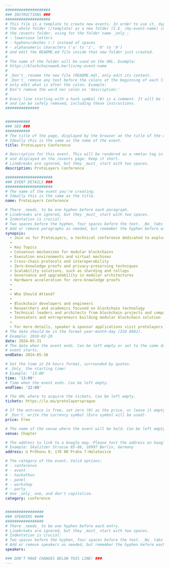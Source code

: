 ```yaml
---
####################
### INSTRUCTIONS ###
####################
# This file is a template to create new events. In order to use it, duplicate
# the whole folder (/template) as a new folder (I.E. /my-event-name) inside of
# the /events folder, using for the folder name _only_:
# - lowercase letters
# - hyphens/dashes (-) instead of spaces
# - alphanumeric characters ('a' to 'z', '0' to '9')
# and edit the README.md file inside that new folder just created.
#
# The name of the folder will be used on the URL. Example:
# https://blockchainweek.berlin/my-event-name
#
# _Don't_ rename the new file (README.md), only edit its content.
# _Don't_ remove any text before the colons at the beginning of each line,
# only edit what is after the colon. Example:
# Don't remove the word nor colon on 'description:'
#
# Every line starting with a hash symbol (#) is a comment. It will be ignored
# and can be safely removed, including these instructions.
###############


###########
### SEO ###
###########
# The title of the page, displayed by the browser on the title of the window.
# Ideally this is the same as the name of the event.
title: ProtoLayers Conference

# Description for this event. This will be rendered as a <meta> tag in the HTML,
# and displayed on the /events page. Keep it short.
# Linebreaks are ignored, but they _must_ start with two spaces.
description: ProtoLayers Conference 

#####################
### EVENT DETAILS ###
#####################
# The name of the event you're creating.
# Ideally this is the same as the title.
name: ProtoLayers Conference

# There _needs_ to be one hyphen before each paragraph.
# Linebreaks are ignored, but they _must_ start with two spaces.
# Indentation is crucial:
# Two spaces before the hyphen, four spaces before the text. _No_ tabs allowed.
# Add or remove paragraphs as needed, but remember the hyphen before each entry.
synopsis:
  - Join us for ProtoLayers, a technical conference dedicated to exploring the edges of modular blockchain technology. This one-day event, held on May 30, 2024, as a side event to ETHPrague, brings together developers, researchers, and innovators from across the blockchain ecosystem to collaborate, learn, and drive the future for all of us.
  -
  - Key Topics
  - ​Consensus mechanisms for modular blockchains
  - Execution environments and virtual machines
  - Cross-chain protocols and interoperability
  - Zero-knowledge proofs and privacy-preserving techniques
  - Scalability solutions, such as sharding and rollups
  - Governance and upgradability in modular architectures
  - Hardware acceleration for zero-knowledge proofs​
  -
  -
  - Who Should Attend?​
  - 
  - Blockchain developers and engineers
  - Researchers and academics focused on blockchain technology
  - Technical leaders and architects from blockchain projects and companies
  - Innovators and entrepreneurs building modular blockchain solution
  -
  - For more details, speaker & sponsor applications visit protolayers.dev
# The date should be in the format year-month-day (ISO 8601).
# Example: 2018-02-28
date: 2024-05-31
# The date when the event ends. Can be left empty or set to the same day the
# event starts.
endDate: 2024-05-30

# Set the time in 24 hours format, surrounded by quotes.
# _Only_ the starting time!
# Example: '13:00'
time: '13:00'
# Time when the event ends. Can be left empty.
endTime: '22:00'

# The URL where to acquire the tickets. Can be left empty.
tickets: https://lu.ma/protolayersprague

# If the entrance is free, set zero (0) as the price, or leave it empty.
# _Don't_ write the currency symbol (Euro symbol will be used).
price: Free

# The name of the venue where the event will be held. Can be left empty.
venue: Chapter

# The address to link to a Google map. Please test the address on Google Maps.
# Example: Skalitzer Strasse 85-86, 10997 Berlin, Germany
address: U Průhonu 0, 170 00 Praha 7-Holešovice

# The category of the event. Valid options:
# - conference
# - event
# - hackathon
# - panel
# - workshop
# - party
# Use _only_ one, and don't capitalize.
category: conference


#################
### SPEAKERS ####
#################
# There _needs_ to be one hyphen before each entry.
# Linebreaks are ignored, but they _must_ start with two spaces.
# Indentation is crucial:
# Two spaces before the hyphen, four spaces before the text. _No_ tabs allowed.
# Add or remove speakers as needed, but remember the hyphen before each entry.
speakers:

### DON'T MAKE CHANGES BELOW THIS LINE! ###
---
```


<!-- ### DON'T MAKE CHANGES BELOW THIS LINE! ### -->

<Event-Content/>
